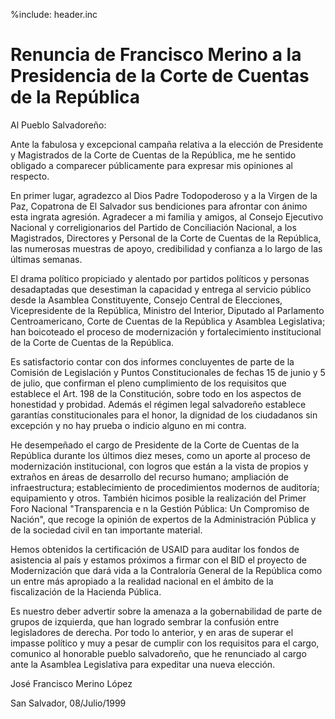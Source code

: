 %include: header.inc

# Renuncia de Francisco Merino a la Presidencia de la Corte de Cuentas de la República

Al Pueblo Salvadoreño:

Ante la fabulosa y excepcional campaña relativa a la elección de Presidente y
Magistrados de la Corte de Cuentas de la República, me he sentido obligado a
comparecer públicamente para expresar mis opiniones al respecto.

En primer lugar, agradezco al Dios Padre Todopoderoso y a la Virgen de la Paz,
Copatrona de El Salvador sus bendiciones para afrontar con ánimo esta ingrata
agresión. Agradecer a mi familia y amigos, al Consejo Ejecutivo Nacional y
correligionarios del Partido de Conciliación Nacional, a los Magistrados,
Directores y Personal de la Corte de Cuentas de la República, las numerosas
muestras de apoyo, credibilidad y confianza a lo largo de las últimas semanas.

El drama político propiciado y alentado por partidos políticos y personas
desadaptadas que desestiman la capacidad y entrega al servicio público desde la
Asamblea Constituyente, Consejo Central de Elecciones, Vicepresidente de la
República, Ministro del Interior, Diputado al Parlamento Centroamericano, Corte
de Cuentas de la República y Asamblea Legislativa; han boicoteado el proceso de
modernización y fortalecimiento institucional de la Corte de Cuentas de la
República.

Es satisfactorio contar con dos informes concluyentes de parte de la Comisión de
Legislación y Puntos Constitucionales de fechas 15 de junio y 5 de julio, que
confirman el pleno cumplimiento de los requisitos que establece el Art. 198 de
la Constitución, sobre todo en los aspectos de honestidad y probidad. Además el
régimen legal salvadoreño establece garantías constitucionales para el honor, la
dignidad de los ciudadanos sin excepción y no hay prueba o indicio alguno en mi
contra.

He desempeñado el cargo de Presidente de la Corte de Cuentas de la República
durante los últimos diez meses, como un aporte al proceso de modernización
institucional, con logros que están a la vista de propios y extraños en áreas de
desarrollo del recurso humano; ampliación de infraestructura; establecimiento de
procedimientos modernos de auditoría; equipamiento y otros. También hicimos
posible la realización del Primer Foro Nacional "Transparencia e n la Gestión
Pública: Un Compromiso de Nación", que recoge la opinión de expertos de la
Administración Pública y de la sociedad civil en tan importante material.

Hemos obtenidos la certificación de USAID para auditar los fondos de asistencia
al país y estamos próximos a firmar con el BID el proyecto de Modernización que
dará vida a la Contraloría General de la República como un entre más apropiado a
la realidad nacional en el ámbito de la fiscalización de la Hacienda Pública.

Es nuestro deber advertir sobre la amenaza a la gobernabilidad de parte de
grupos de izquierda, que han logrado sembrar la confusión entre legisladores de
derecha. Por todo lo anterior, y en aras de superar el impasse político y muy a
pesar de cumplir con los requisitos para el cargo, comunico al honorable pueblo
salvadoreño, que he renunciado al cargo ante la Asamblea Legislativa para
expeditar una nueva elección.

José Francisco Merino López

San Salvador, 08/Julio/1999


